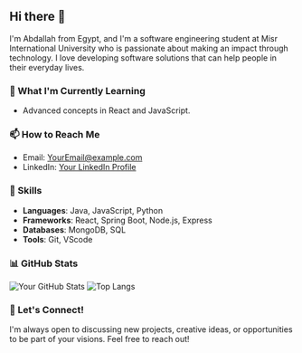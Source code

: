 ## Hi there 👋

I'm Abdallah from Egypt, and I'm a software engineering student at Misr International University who is passionate about making an impact through technology. I love developing software solutions that can help people in their everyday lives.

### 🌱 What I'm Currently Learning
- Advanced concepts in React and JavaScript.

### 📫 How to Reach Me
- Email: [YourEmail@example.com](mailto:abdallahhamdy292@gmail.com)
- LinkedIn: [Your LinkedIn Profile](www.linkedin.com/in/abdallah-hamdy-44a13a262)

### 💼 Skills
- **Languages**: Java, JavaScript, Python
- **Frameworks**: React, Spring Boot, Node.js, Express
- **Databases**: MongoDB, SQL
- **Tools**: Git, VScode

### 📊 GitHub Stats
![Your GitHub Stats](https://github-readme-stats.vercel.app/api?username=Abdallah2110678&show_icons=true&theme=radical)
![Top Langs](https://github-readme-stats.vercel.app/api/top-langs/?username=Abdallah2110678&layout=compact&theme=radical)

### 💬 Let's Connect!
I'm always open to discussing new projects, creative ideas, or opportunities to be part of your visions. Feel free to reach out!

